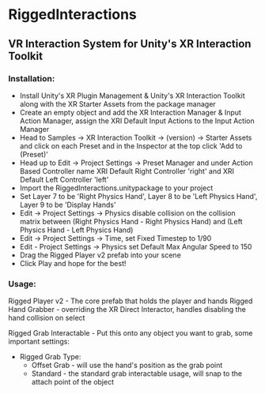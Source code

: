 # RiggedInteractions
## VR Interaction System for Unity's XR Interaction Toolkit

### Installation:

- Install Unity's XR Plugin Management & Unity's XR Interaction Toolkit along with the XR Starter Assets from the package manager
- Create an empty object and add the XR Interaction Manager & Input Action Manager, assign the XRI Default Input Actions to the Input Action Manager
- Head to Samples -> XR Interaction Toolkit -> (version) ->  Starter Assets and click on each Preset and in the Inspector at the top click 'Add to (Preset)'
- Head up to Edit -> Project Settings -> Preset Manager and under Action Based Controller name XRI Default Right Controller 'right' and XRI Default Left Controller 'left'
- Import the RiggedInteractions.unitypackage to your project
- Set Layer 7 to be 'Right Physics Hand', Layer 8 to be 'Left Physics Hand', Layer 9 to be 'Display Hands'
- Edit -> Project Settings -> Physics disable collision on the collision matrix between (Right Physics Hand - Right Physics Hand) and (Left Physics Hand - Left Physics Hand)
- Edit -> Project Settings -> Time, set Fixed Timestep to 1/90
- Edit - Project Settings -> Physics set Default Max Angular Speed to 150
- Drag the Rigged Player v2 prefab into your scene
- Click Play and hope for the best!

### Usage: 

Rigged Player v2 - The core prefab that holds the player and hands
  Rigged Hand Grabber - overriding the XR Direct Interactor, handles disabling the hand collision on select
  
Rigged Grab Interactable - Put this onto any object you want to grab, some important settings: 
- Rigged Grab Type: 
  - Offset Grab - will use the hand's position as the grab point
  - Standard - the standard grab interactable usage, will snap to the attach point of the object
